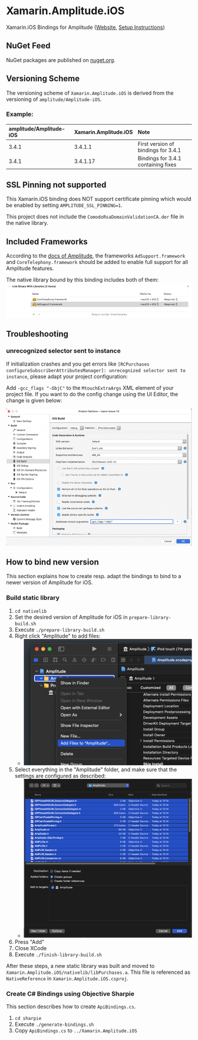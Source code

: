# Xamarin.Amplitude.iOS

Xamarin.iOS Bindings for Amplitude ([Website](https://amplitude.com), [Setup Instructions](https://developers.amplitude.com/docs/ios))

## NuGet Feed

NuGet packages are published on [nuget.org](https://www.nuget.org/packages/Xamarin.Amplitude.iOS/).

## Versioning Scheme

The versioning scheme of `Xamarin.Amplitude.iOS` is derived from the versioning of `amplitude/Amplitude-iOS`.

### Example:

| amplitude/Amplitude-iOS | Xamarin.Amplitude.iOS | Note |
|:--|:--|:--|
| 3.4.1 | 3.4.1.1 | First version of bindings for 3.4.1 |
| 3.4.1 | 3.4.1.17 | Bindings for 3.4.1 containing fixes |

## SSL Pinning not supported

This Xamarin.iOS binding does NOT support certificate pinning which would be enabled by setting `AMPLITUDE_SSL_PINNING=1`.

This project does not include the `ComodoRsaDomainValidationCA.der` file in the native library.

## Included Frameworks

According to the [docs of Amplitude](https://developers.amplitude.com/docs/ios), the frameworks `AdSupport.framework` and `CoreTelephony.framework` should be added to enable full support for all Amplitude features.

The native library bound by this binding includes both of them:
![linked-libs](readme-images/linked-libs.png)

## Troubleshooting

### unrecognized selector sent to instance

If initialization crashes and you get errors like `[RCPurchases configureSubscriberAttributesManager]: unrecognized selector sent to instance`, please adapt your project configuration:

Add `-gcc_flags "-ObjC"` to the `MtouchExtraArgs` XML element of your project file. If you want to do the config change using the UI Editor, the change is given below:

![troubleshooting-unrecognized-selector](readme-images/troubleshooting-unrecognized-selector.png)

## How to bind new version

This section explains how to create resp. adapt the bindings to bind to a newer version of Amplitude for iOS.

### Build static library

1. `cd nativelib`
2. Set the desired version of Amplitude for iOS in `prepare-library-build.sh`
3. Execute `./prepare-library-build.sh`
4. Right click "Amplitude" to add files:
	* ![howto-1](readme-images/howto-1.png)
5. Select everything in the "Amplitude" folder, and make sure that the settings are configured as described:
	* ![howto-2](readme-images/howto-2.png)
6. Press "Add"
7. Close XCode
8. Execute `./finish-library-build.sh`

After these steps, a new static library was built and moved to `Xamarin.Amplitude.iOS/nativelib/libPurchases.a`. This file is referenced as `NativeReference` in `Xamarin.Amplitude.iOS.csproj`.

### Create C# Bindings using Objective Sharpie

This section describes how to create `ApiBindings.cs`.

1. `cd sharpie`
2. Execute `./generate-bindings.sh`
3. Copy `ApiBindings.cs` to `../Xamarin.Amplitude.iOS`

